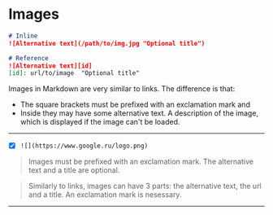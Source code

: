 # Images

```markdown
# Inline
![Alternative text](/path/to/img.jpg "Optional title")

# Reference
![Alternative text][id]
[id]: url/to/image  "Optional title"
```
Images in  Markdown are very similar to links. The difference is that:

* The square brackets must be prefixed with an exclamation mark and
* Inside they may have some alternative text. A description of the image, which is displayed if the image can't be loaded.

---


- [x] `![](https://www.google.ru/logo.png)`

> Images must be prefixed with an exclamation mark.
The alternative text and a title are optional.


> Similarly to links, images can have 3 parts: the alternative text, the url and a title. An exclamation mark is nesessary.

---
